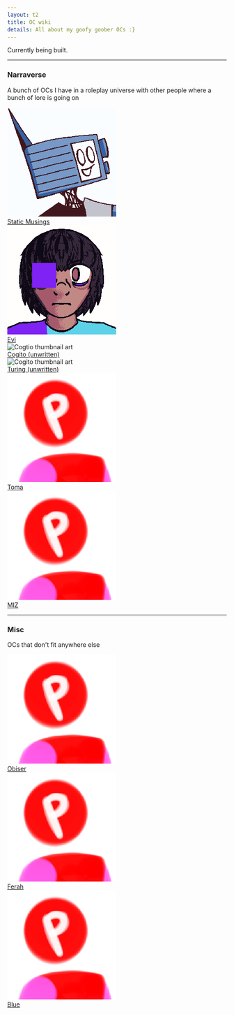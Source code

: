 ```yaml
---
layout: t2
title: OC wiki
details: All about my goofy goober OCs :}
---
```


Currently being built.

---

### Narraverse
A bunch of OCs I have in a roleplay universe with other people where a bunch of lore is going on 

<div class="ocgrid">
	<div class="octhumb">
		<img class="ocart" src="/2oc/th/Static_Musings.webp" alt="Static Musings thumbnail art">
		<div class="ocname"><a href="static_musings" class="oclink">Static Musings</a></div>
	</div>
	<div class="octhumb">
		<img class="ocart" src="/2oc/th/Evi.webp" alt="Evi thumbnail art">
		<div class="ocname"><a href="evi" class="oclink">Evi</a></div>
	</div>
	<div class="octhumb">
		<img class="ocart" src="/2oc/th/Cogito.webp" alt="Cogtio thumbnail art">
		<div class="ocname"><a href="cogito" class="oclink">Cogito (unwritten)</a></div>
	</div>
	<div class="octhumb">
		<img class="ocart" src="/2oc/th/Turing.webp" alt="Cogito thumbnail art">
		<div class="ocname"><a href="turing" class="oclink">Turing (unwritten)</a></div>
	</div>
	<div class="octhumb">
		<img class="ocart" src="/2oc/th/ocplaceholder.webp" alt="OC placeholder thumbnail art">
		<div class="ocname"><a href="testing" class="oclink">Toma</a></div>
	</div>
	<div class="octhumb">
		<img class="ocart" src="/2oc/th/ocplaceholder.webp" alt="OC placeholder thumbnail art">
		<div class="ocname"><a href="testing" class="oclink">MIZ</a></div>
	</div>
</div>

---

### Misc
OCs that don't fit anywhere else
<div class="ocgrid">
	<div class="octhumb">
		<img class="ocart" src="/2oc/th/ocplaceholder.webp" alt="OC placeholder thumbnail art">
		<div class="ocname"><a href="testing" class="oclink">Obiser</a></div>
	</div>
	<div class="octhumb">
		<img class="ocart" src="/2oc/th/ocplaceholder.webp" alt="OC placeholder thumbnail art">
		<div class="ocname"><a href="testing" class="oclink">Ferah</a></div>
	</div>
	<div class="octhumb">
		<img class="ocart" src="/2oc/th/ocplaceholder.webp" alt="OC placeholder thumbnail art">
		<div class="ocname"><a href="testing" class="oclink">Blue</a></div>
	</div>
</div>